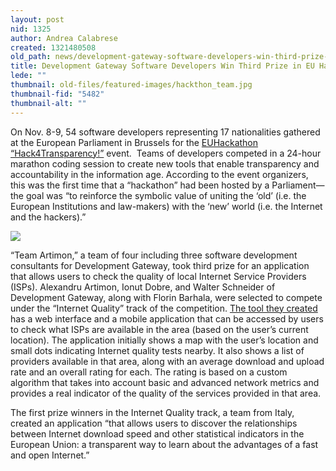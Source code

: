 ```yaml
---
layout: post
nid: 1325
author: Andrea Calabrese
created: 1321480508
old_path: news/development-gateway-software-developers-win-third-prize-eu-hackathon
title: Development Gateway Software Developers Win Third Prize in EU Hackathon
lede: ""
thumbnail: old-files/featured-images/hackthon_team.jpg
thumbnail-fid: "5482"
thumbnail-alt: ""
---
```



On Nov. 8-9, 54 software developers representing 17 nationalities gathered at the European Parliament in Brussels for the [EUHackathon “Hack4Transparency!”](http://www.euhackathon.eu/iqt-1st-prize-team-ferioli-with-internet-performance-analysis/) event.  Teams of developers competed in a 24-hour marathon coding session to create new tools that enable transparency and accountability in the information age. According to the event organizers, this was the first time that a “hackathon” had been hosted by a Parliament—the goal was “to reinforce the symbolic value of uniting the ‘old’ (i.e. the European Institutions and law-makers) with the ‘new’ world (i.e. the Internet and the hackers).”


![](/old-files/inline-images/hackthon_app.jpg)

“Team Artimon,” a team of four including three software development consultants for Development Gateway, took third prize for an application that allows users to check the quality of local Internet Service Providers (ISPs). Alexandru Artimon, Ionut Dobre, and Walter Schneider of Development Gateway, along with Florin Barhala, were selected to compete under the “Internet Quality” track of the competition. [The tool they created](http://www.euhackathon.eu/iqt-3rd-prize-team-artimon-with-isp-rate/) has a web interface and a mobile application that can be accessed by users to check what ISPs are available in the area (based on the user’s current location). The application initially shows a map with the user’s location and small dots indicating Internet quality tests nearby. It also shows a list of providers available in that area, along with an average download and upload rate and an overall rating for each. The rating is based on a custom algorithm that takes into account basic and advanced network metrics and provides a real indicator of the quality of the services provided in that area.



The first prize winners in the Internet Quality track, a team from Italy, created an application “that allows users to discover the relationships between Internet download speed and other statistical indicators in the European Union: a transparent way to learn about the advantages of a fast and open Internet.”
